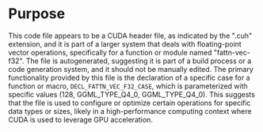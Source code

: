 # Purpose
This code file appears to be a CUDA header file, as indicated by the ".cuh" extension, and it is part of a larger system that deals with floating-point vector operations, specifically for a function or module named "fattn-vec-f32". The file is autogenerated, suggesting it is part of a build process or a code generation system, and it should not be manually edited. The primary functionality provided by this file is the declaration of a specific case for a function or macro, `DECL_FATTN_VEC_F32_CASE`, which is parameterized with specific values (128, GGML_TYPE_Q4_0, GGML_TYPE_Q4_0). This suggests that the file is used to configure or optimize certain operations for specific data types or sizes, likely in a high-performance computing context where CUDA is used to leverage GPU acceleration.
